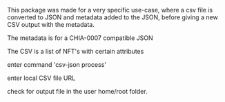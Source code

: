 This package was made for a very specific use-case, where a csv file is converted to JSON and metadata added to the JSON, before giving a new CSV output with the metadata.

The metadata is for a CHIA-0007 compatible JSON 

The CSV is a list of NFT's with certain attributes

enter command 'csv-json process'

enter local CSV file URL

check for output file in the user home/root folder.

